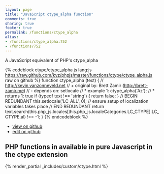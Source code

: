 ```yaml
---
layout: page
title: "JavaScript ctype_alpha function"
comments: true
sharing: true
footer: true
permalink: /functions/ctype_alpha
alias:
- /functions/ctype_alpha:752
- /functions/752
---
```

<!-- Generated by Rakefile:build -->
A JavaScript equivalent of PHP's ctype_alpha

{% codeblock ctype/ctype_alpha.js lang:js https://raw.github.com/kvz/phpjs/master/functions/ctype/ctype_alpha.js raw on github %}
function ctype_alpha (text) {
    // http://kevin.vanzonneveld.net
    // +   original by: Brett Zamir (http://brett-zamir.me)
    // -    depends on: setlocale
    // *     example 1: ctype_alpha('Az');
    // *     returns 1: true
    if (typeof text !== 'string') {
        return false;
    }
    // BEGIN REDUNDANT
    this.setlocale('LC_ALL', 0); // ensure setup of localization variables takes place
    // END REDUNDANT
    return text.search(this.php_js.locales[this.php_js.localeCategories.LC_CTYPE].LC_CTYPE.al) !== -1;
}
{% endcodeblock %}

 - [view on github](https://github.com/kvz/phpjs/blob/master/functions/ctype/ctype_alpha.js)
 - [edit on github](https://github.com/kvz/phpjs/edit/master/functions/ctype/ctype_alpha.js)

## PHP functions in available in pure Javascript in the ctype extension
{% render_partial _includes/custom/ctype.html %}
